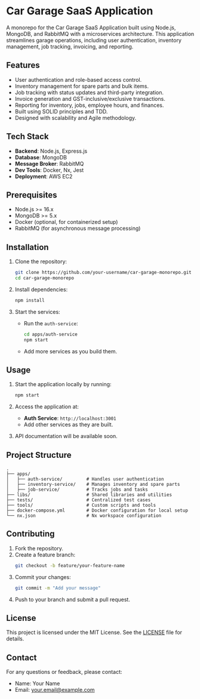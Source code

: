 # Car Garage SaaS Application

A monorepo for the Car Garage SaaS Application built using Node.js, MongoDB, and RabbitMQ with a microservices architecture. This application streamlines garage operations, including user authentication, inventory management, job tracking, invoicing, and reporting.

## Features

- User authentication and role-based access control.
- Inventory management for spare parts and bulk items.
- Job tracking with status updates and third-party integration.
- Invoice generation and GST-inclusive/exclusive transactions.
- Reporting for inventory, jobs, employee hours, and finances.
- Built using SOLID principles and TDD.
- Designed with scalability and Agile methodology.

## Tech Stack

- **Backend**: Node.js, Express.js
- **Database**: MongoDB
- **Message Broker**: RabbitMQ
- **Dev Tools**: Docker, Nx, Jest
- **Deployment**: AWS EC2

## Prerequisites

- Node.js >= 16.x
- MongoDB >= 5.x
- Docker (optional, for containerized setup)
- RabbitMQ (for asynchronous message processing)

## Installation

1. Clone the repository:

   ```bash
   git clone https://github.com/your-username/car-garage-monorepo.git
   cd car-garage-monorepo
   ```

2. Install dependencies:

   ```bash
   npm install
   ```

3. Start the services:

   - Run the `auth-service`:
     ```bash
     cd apps/auth-service
     npm start
     ```
   - Add more services as you build them.

## Usage

1. Start the application locally by running:

   ```bash
   npm start
   ```

2. Access the application at:

   - **Auth Service**: `http://localhost:3001`
   - Add other services as they are built.

3. API documentation will be available soon.

## Project Structure

```
.
├── apps/
│   ├── auth-service/         # Handles user authentication
│   ├── inventory-service/    # Manages inventory and spare parts
│   ├── job-service/          # Tracks jobs and tasks
├── libs/                     # Shared libraries and utilities
├── tests/                    # Centralized test cases
├── tools/                    # Custom scripts and tools
├── docker-compose.yml        # Docker configuration for local setup
└── nx.json                   # Nx workspace configuration
```

## Contributing

1. Fork the repository.
2. Create a feature branch:
   ```bash
   git checkout -b feature/your-feature-name
   ```
3. Commit your changes:
   ```bash
   git commit -m "Add your message"
   ```
4. Push to your branch and submit a pull request.

## License

This project is licensed under the MIT License. See the [LICENSE](LICENSE) file for details.

## Contact

For any questions or feedback, please contact:

- Name: Your Name
- Email: [your.email@example.com](mailto\:your.email@example.com)


